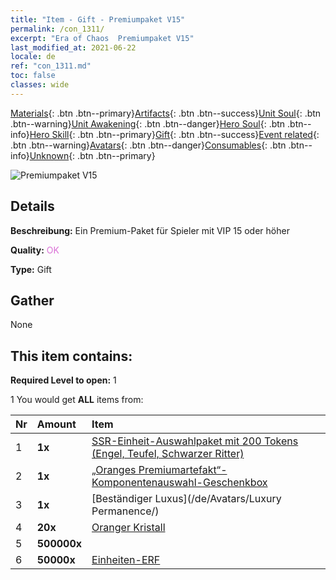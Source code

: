 ```yaml
---
title: "Item - Gift - Premiumpaket V15"
permalink: /con_1311/
excerpt: "Era of Chaos  Premiumpaket V15"
last_modified_at: 2021-06-22
locale: de
ref: "con_1311.md"
toc: false
classes: wide
---
```

 [Materials](/ItemsDE/){: .btn .btn--primary}[Artifacts](/ItemsDE/Artifacts/){: .btn .btn--success}[Unit Soul](/ItemsDE/UnitSoul/){: .btn .btn--warning}[Unit Awakening](/ItemsDE/UnitAwakening/){: .btn .btn--danger}[Hero Soul](/ItemsDE/HeroSoul/){: .btn .btn--info}[Hero Skill](/ItemsDE/HeroSkill/){: .btn .btn--primary}[Gift](/ItemsDE/Gift/){: .btn .btn--success}[Event related](/ItemsDE/Events/){: .btn .btn--warning}[Avatars](/ItemsDE/Avatars/){: .btn .btn--danger}[Consumables](/ItemsDE/Consumables/){: .btn .btn--info}[Unknown](/ItemsDE/Unknown/){: .btn .btn--primary}

 ![Premiumpaket V15](/images/t/i_905015.png)

## Details
 **Beschreibung:** Ein Premium-Paket für Spieler mit VIP 15 oder höher

 **Quality:** <span style="color: #DA70D6">OK</span>

 **Type:** Gift

## Gather

  None

## This item contains:

 **Required Level to open:** 1

 1 You would get **ALL** items  from:

  | Nr | Amount |     Item    |
  |:---|:-------|:------------|
  | 1 |  **1x** | [SSR-Einheit-Auswahlpaket mit 200 Tokens (Engel, Teufel, Schwarzer Ritter)](/ItemsDE/con_1323/) |  | 
  | 2 |  **1x** | [„Oranges Premiumartefakt“-Komponentenauswahl-Geschenkbox](/ItemsDE/con_1315/) |  | 
  | 3 |  **1x** | [Beständiger Luxus](/de/Avatars/Luxury Permanence/) |  | 
  | 4 |  **20x** | [Oranger Kristall](/ItemsDE/con_730/) |  | 
  | 5 |  **500000x** | <i class="fas fa-coins"/> |  | 
  | 6 |  **50000x** | [Einheiten-ERF](/ItemsDE/con_902/) |  | 
